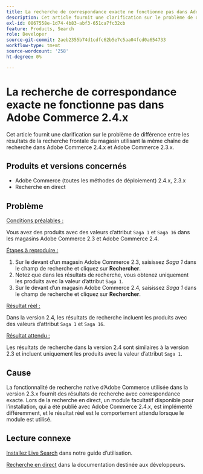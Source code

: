 ```yaml
---
title: La recherche de correspondance exacte ne fonctionne pas dans Adobe Commerce 2.4.x
description: Cet article fournit une clarification sur le problème de différence entre les résultats de la recherche frontale du magasin utilisant la même chaîne de recherche dans Adobe Commerce 2.4.x et Adobe Commerce 2.3.x.
exl-id: 0867558e-1d74-4b83-abf3-651ca7fc32cb
feature: Products, Search
role: Developer
source-git-commit: 2aeb2355b74d1cdfc62b5e7c5aa04fcd0a654733
workflow-type: tm+mt
source-wordcount: '258'
ht-degree: 0%

---
```


# La recherche de correspondance exacte ne fonctionne pas dans Adobe Commerce 2.4.x

Cet article fournit une clarification sur le problème de différence entre les résultats de la recherche frontale du magasin utilisant la même chaîne de recherche dans Adobe Commerce 2.4.x et Adobe Commerce 2.3.x.

## Produits et versions concernés

- Adobe Commerce (toutes les méthodes de déploiement) 2.4.x, 2.3.x
- Recherche en direct

## Problème

<u>Conditions préalables :</u>

Vous avez des produits avec des valeurs d’attribut `Saga 1` et `Saga 16` dans les magasins Adobe Commerce 2.3 et Adobe Commerce 2.4.

<u>Étapes à reproduire :</u>

1. Sur le devant d’un magasin Adobe Commerce 2.3, saisissez *Saga 1* dans le champ de recherche et cliquez sur **Rechercher**.
1. Notez que dans les résultats de recherche, vous obtenez uniquement les produits avec la valeur d’attribut `Saga 1`.
1. Sur le devant d’un magasin Adobe Commerce 2.4, saisissez *Saga 1* dans le champ de recherche et cliquez sur **Rechercher**.

<u>Résultat réel :</u>

Dans la version 2.4, les résultats de recherche incluent les produits avec des valeurs d’attribut `Saga 1` et `Saga 16`.

<u>Résultat attendu :</u>

Les résultats de recherche dans la version 2.4 sont similaires à la version 2.3 et incluent uniquement les produits avec la valeur d’attribut `Saga 1`.

## Cause

La fonctionnalité de recherche native d’Adobe Commerce utilisée dans la version 2.3.x fournit des résultats de recherche avec correspondance exacte. Lors de la recherche en direct, un module facultatif disponible pour l’installation, qui a été publié avec Adobe Commerce 2.4.x, est implémenté différemment, et le résultat réel est le comportement attendu lorsque le module est utilisé.

## Lecture connexe

[Installez Live Search](https://experienceleague.adobe.com/docs/commerce-merchant-services/live-search/onboard/install.html?lang=fr) dans notre guide d’utilisation.

[Recherche en direct](https://experienceleague.adobe.com/fr/docs/commerce-merchant-services/live-search/overview) dans la documentation destinée aux développeurs.
